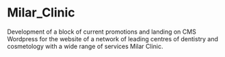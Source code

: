 # Milar_Clinic
Development of a block of current promotions and landing on CMS Wordpress for the website of a network of leading centres of dentistry and cosmetology with a wide range of services Milar Clinic. 
